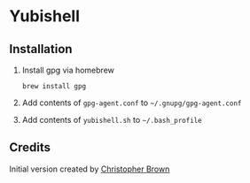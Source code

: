 # Yubishell

## Installation

1. Install gpg via homebrew

       brew install gpg

2. Add contents of `gpg-agent.conf` to `~/.gnupg/gpg-agent.conf`

3. Add contents of `yubishell.sh` to `~/.bash_profile`

## Credits

Initial version created by [Christopher Brown](https://github.com/xoebus)
